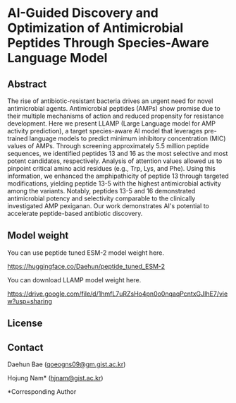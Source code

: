 # AI-Guided Discovery and Optimization of Antimicrobial Peptides Through Species-Aware Language Model

## Abstract
The rise of antibiotic-resistant bacteria drives an urgent need for novel antimicrobial agents. Antimicrobial peptides (AMPs) show promise due to their multiple mechanisms of action and reduced propensity for resistance development. Here we present LLAMP (Large Language model for AMP activity prediction), a target species-aware AI model that leverages pre-trained language models to predict minimum inhibitory concentration (MIC) values of AMPs. Through screening approximately 5.5 million peptide sequences, we identified peptides 13 and 16 as the most selective and most potent candidates, respectively. Analysis of attention values allowed us to pinpoint critical amino acid residues (e.g., Trp, Lys, and Phe). Using this information, we enhanced the amphipathicity of peptide 13  through targeted modifications, yielding peptide 13-5 with the highest antimicrobial activity among the variants. Notably, peptides 13-5 and 16 demonstrated antimicrobial potency and selectivity comparable to the clinically investigated AMP pexiganan. Our work demonstrates AI's potential to accelerate peptide-based antibiotic discovery.

## Model weight
You can use peptide tuned ESM-2 model weight here.

https://huggingface.co/Daehun/peptide_tuned_ESM-2

You can download LLAMP model weight here.

https://drive.google.com/file/d/1hmfL7uRZsHo4pn0o0nqaqPcntxGJIhE7/view?usp=sharing


## License

## Contact
Daehun Bae (qoeogns09@gm.gist.ac.kr)

Hojung Nam* (hjnam@gist.ac.kr)

*Corresponding Author

